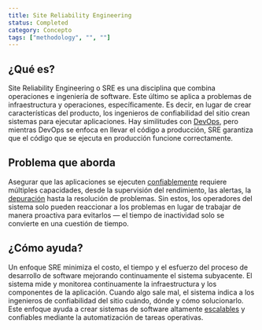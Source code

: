 ```yaml
---
title: Site Reliability Engineering
status: Completed
category: Concepto
tags: ["methodology", "", ""]
---
```


## ¿Qué es?

Site Reliability Engineering o SRE es una disciplina que combina operaciones e ingeniería de software.
Este último se aplica a problemas de infraestructura y operaciones, específicamente.
Es decir, en lugar de crear características del producto, los ingenieros de confiabilidad del sitio crean sistemas para ejecutar aplicaciones.
Hay similitudes con [DevOps](/es/devops/), pero mientras DevOps se enfoca en llevar el código a producción,
SRE garantiza que el código que se ejecuta en producción funcione correctamente.

## Problema que aborda

Asegurar que las aplicaciones se ejecuten [confiablemente](/es/reliability/) requiere múltiples capacidades,
desde la supervisión del rendimiento, las alertas, la [depuración](/es/debugging/) hasta la resolución de problemas.
Sin estos, los operadores del sistema solo pueden reaccionar a los problemas en lugar de trabajar de manera proactiva para evitarlos
— el tiempo de inactividad solo se convierte en una cuestión de tiempo.

## ¿Cómo ayuda?

Un enfoque SRE minimiza el costo, el tiempo y el esfuerzo del proceso de desarrollo de software
mejorando continuamente el sistema subyacente.
El sistema mide y monitorea continuamente la infraestructura y los componentes de la aplicación.
Cuando algo sale mal, el sistema indica a los ingenieros de confiabilidad del sitio cuándo, dónde y cómo solucionarlo.
Este enfoque ayuda a crear sistemas de software altamente [escalables](/es/scalability/) y confiables mediante la automatización de tareas operativas.
